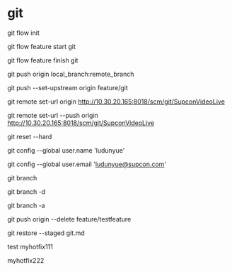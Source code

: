 # git

git flow init

git flow feature start git

git flow feature finish git

git push origin local_branch:remote_branch

git push --set-upstream origin feature/git

git remote set-url origin http://10.30.20.165:8018/scm/git/SupconVideoLive

git remote set-url --push origin http://10.30.20.165:8018/scm/git/SupconVideoLive

git reset --hard

git config --global user.name 'ludunyue'

git config --global user.email 'ludunyue@supcon.com'

git branch

git branch -d

git branch -a

git push origin --delete feature/testfeature

git restore --staged git.md

test
myhotfix111

myhotfix222
